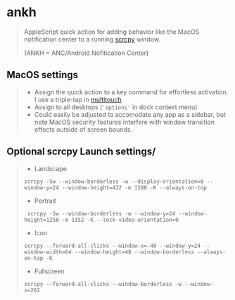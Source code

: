 # ankh
> AppleScript quick action for adding behavior like the MacOS notification center to a running [scrcpy](https://github.com/Genymobile/scrcpy
) window.
>
> (ANKH = ANC/Android Nofitication Center)

## MacOS settings
> * Assign the quick action to a key command for effortless activation. I use a triple-tap in [multitouch](https://multitouch.app/)
> * Assign to all desktops (``'options'`` in dock context menu)
> * Could easily be adjusted to accomodate any app as a sidebar, but note MacOS security features interfere with window transition effects outside of screen bounds.
## Optional scrcpy Launch settings/

> * Landscape
> ```
> scrcpy -Sw --window-borderless -w --display-orientation=0 --window-y=24 --window-height=432 -m 1280 -K --always-on-top
> ```
> * Portrait
> ```
>  scrcpy -Sw --window-borderless -w --window-y=24 --window-height=1256 -m 1152 -K --lock-video-orientation=0
>  ```
> * Icon
> ```
> scrcpy --forward-all-clicks --window-x=-48 --window-y=24 --window-width=64 --window-height=48 --window-borderless --always-on-top -K
> ```
> * Fullscreen
> ```
> scrcpy --forward-all-clicks --window-borderless -w --window-x=262
> ```



